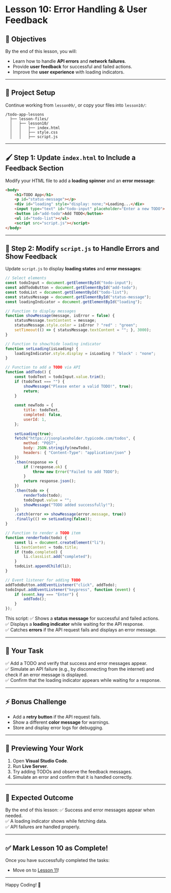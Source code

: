# Lesson 10: Error Handling & User Feedback

## 🎯 Objectives
By the end of this lesson, you will:
- Learn how to handle **API errors** and **network failures**.
- Provide **user feedback** for successful and failed actions.
- Improve the **user experience** with loading indicators.

---

## 📂 **Project Setup**
Continue working from `lesson09/`, or copy your files into `lesson10/`:
```
/todo-app-lessons
  ├── lesson-files/
  │   ├── lesson10/
  │   │   ├── index.html
  │   │   ├── style.css
  │   │   ├── script.js
```

---

## 🖌 **Step 1: Update `index.html` to Include a Feedback Section**
Modify your HTML file to add a **loading spinner** and an **error message**:
```html
<body>
    <h1>TODO App</h1>
    <p id="status-message"></p>
    <div id="loading" style="display: none;">Loading...</div>
    <input type="text" id="todo-input" placeholder="Enter a new TODO">
    <button id="add-todo">Add TODO</button>
    <ul id="todo-list"></ul>
    <script src="script.js"></script>
</body>
```

---

## 📡 **Step 2: Modify `script.js` to Handle Errors and Show Feedback**
Update `script.js` to display **loading states** and **error messages**:
```js
// Select elements
const todoInput = document.getElementById("todo-input");
const addTodoButton = document.getElementById("add-todo");
const todoList = document.getElementById("todo-list");
const statusMessage = document.getElementById("status-message");
const loadingIndicator = document.getElementById("loading");

// Function to display messages
function showMessage(message, isError = false) {
    statusMessage.textContent = message;
    statusMessage.style.color = isError ? "red" : "green";
    setTimeout(() => { statusMessage.textContent = ""; }, 3000);
}

// Function to show/hide loading indicator
function setLoading(isLoading) {
    loadingIndicator.style.display = isLoading ? "block" : "none";
}

// Function to add a TODO via API
function addTodo() {
    const todoText = todoInput.value.trim();
    if (todoText === "") {
        showMessage("Please enter a valid TODO!", true);
        return;
    }
    
    const newTodo = {
        title: todoText,
        completed: false,
        userId: 1,
    };
    
    setLoading(true);
    fetch("https://jsonplaceholder.typicode.com/todos", {
        method: "POST",
        body: JSON.stringify(newTodo),
        headers: { "Content-Type": "application/json" }
    })
    .then(response => {
        if (!response.ok) {
            throw new Error("Failed to add TODO");
        }
        return response.json();
    })
    .then(todo => {
        renderTodo(todo);
        todoInput.value = "";
        showMessage("TODO added successfully!");
    })
    .catch(error => showMessage(error.message, true))
    .finally(() => setLoading(false));
}

// Function to render a TODO item
function renderTodo(todo) {
    const li = document.createElement("li");
    li.textContent = todo.title;
    if (todo.completed) {
        li.classList.add("completed");
    }
    todoList.appendChild(li);
}

// Event listener for adding TODO
addTodoButton.addEventListener("click", addTodo);
todoInput.addEventListener("keypress", function (event) {
    if (event.key === "Enter") {
        addTodo();
    }
});
```

This script:
✅ Shows a **status message** for successful and failed actions.  
✅ Displays a **loading indicator** while waiting for the API response.  
✅ Catches **errors** if the API request fails and displays an error message.

---

## 🚀 **Your Task**
✅ Add a TODO and verify that success and error messages appear.  
✅ Simulate an API failure (e.g., by disconnecting from the internet) and check if an error message is displayed.  
✅ Confirm that the loading indicator appears while waiting for a response.

---

## ⚡ **Bonus Challenge**
- Add a **retry button** if the API request fails.
- Show a different **color message** for warnings.
- Store and display error logs for debugging.

---

## 👀 **Previewing Your Work**
1. Open **Visual Studio Code**.
2. Run **Live Server**.
3. Try adding TODOs and observe the feedback messages.
4. Simulate an error and confirm that it is handled correctly.

---

## 🎯 **Expected Outcome**
By the end of this lesson:
✅ Success and error messages appear when needed.  
✅ A loading indicator shows while fetching data.  
✅ API failures are handled properly.

---

## ✅ **Mark Lesson 10 as Complete!**
Once you have successfully completed the tasks:

- Move on to [Lesson 11](LESSON11.md)!

---

Happy Coding! 🚀

